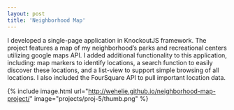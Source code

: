 ```yaml
---
layout: post
title: 'Neighborhood Map'
---
```


I developed a single-page application in KnockoutJS framework. The project features a map of my neighborhood’s parks and recreational centers utilizing google maps API. I added additional functionality to this application, including: map markers to identify locations, a search function to easily discover these locations, and a list-view to support simple browsing of all locations. I also included the FourSquare API to pull important location data.

{% include image.html url="http://wehelie.github.io/neighborhood-map-project/" image="projects/proj-5/thumb.png" %}
